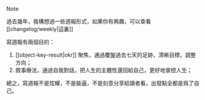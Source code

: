 > [!NOTE]
> 過去幾年，我構想過一些週報形式，如果你有興趣，可以查看 [[changelog/weekly|這裏]]

寫週報有兩個目的：

1. [[object-key-result|okr]] 聚焦，通過覆盤過去七天的足跡，清晰目標，調整方向；
2. 敘事療法，通過自我對話，把人生的主體性還回給自己，更好地掌控人生；

總之，寫週報不是炫耀，不是裝逼，不是刻意分享給讀者看，出發點全都是爲了自己。
